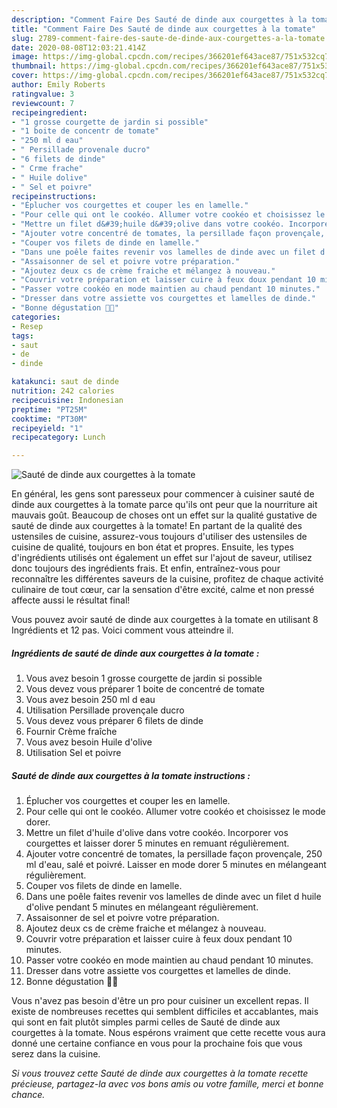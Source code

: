 ```yaml
---
description: "Comment Faire Des Sauté de dinde aux courgettes à la tomate"
title: "Comment Faire Des Sauté de dinde aux courgettes à la tomate"
slug: 2789-comment-faire-des-saute-de-dinde-aux-courgettes-a-la-tomate
date: 2020-08-08T12:03:21.414Z
image: https://img-global.cpcdn.com/recipes/366201ef643ace87/751x532cq70/saute-de-dinde-aux-courgettes-a-la-tomate-photo-principale-de-la-recette.jpg
thumbnail: https://img-global.cpcdn.com/recipes/366201ef643ace87/751x532cq70/saute-de-dinde-aux-courgettes-a-la-tomate-photo-principale-de-la-recette.jpg
cover: https://img-global.cpcdn.com/recipes/366201ef643ace87/751x532cq70/saute-de-dinde-aux-courgettes-a-la-tomate-photo-principale-de-la-recette.jpg
author: Emily Roberts
ratingvalue: 3
reviewcount: 7
recipeingredient:
- "1 grosse courgette de jardin si possible"
- "1 boite de concentr de tomate"
- "250 ml d eau"
- " Persillade provenale ducro"
- "6 filets de dinde"
- " Crme frache"
- " Huile dolive"
- " Sel et poivre"
recipeinstructions:
- "Éplucher vos courgettes et couper les en lamelle."
- "Pour celle qui ont le cookéo. Allumer votre cookéo et choisissez le mode dorer."
- "Mettre un filet d&#39;huile d&#39;olive dans votre cookéo. Incorporer vos courgettes et laisser dorer 5 minutes en remuant régulièrement."
- "Ajouter votre concentré de tomates, la persillade façon provençale, 250 ml d&#39;eau, salé et poivré. Laisser en mode dorer 5 minutes en mélangeant régulièrement."
- "Couper vos filets de dinde en lamelle."
- "Dans une poêle faites revenir vos lamelles de dinde avec un filet d huile d&#39;olive pendant 5 minutes en mélangeant régulièrement."
- "Assaisonner de sel et poivre votre préparation."
- "Ajoutez deux cs de crème fraiche et mélangez à nouveau."
- "Couvrir votre préparation et laisser cuire à feux doux pendant 10 minutes."
- "Passer votre cookéo en mode maintien au chaud pendant 10 minutes."
- "Dresser dans votre assiette vos courgettes et lamelles de dinde."
- "Bonne dégustation 👩‍🍳"
categories:
- Resep
tags:
- saut
- de
- dinde

katakunci: saut de dinde 
nutrition: 242 calories
recipecuisine: Indonesian
preptime: "PT25M"
cooktime: "PT30M"
recipeyield: "1"
recipecategory: Lunch

---
```



![Sauté de dinde aux courgettes à la tomate](https://img-global.cpcdn.com/recipes/366201ef643ace87/751x532cq70/saute-de-dinde-aux-courgettes-a-la-tomate-photo-principale-de-la-recette.jpg)

En général, les gens sont paresseux pour commencer à cuisiner sauté de dinde aux courgettes à la tomate parce qu'ils ont peur que la nourriture ait mauvais goût. Beaucoup de choses ont un effet sur la qualité gustative de sauté de dinde aux courgettes à la tomate! En partant de la qualité des ustensiles de cuisine, assurez-vous toujours d'utiliser des ustensiles de cuisine de qualité, toujours en bon état et propres. Ensuite, les types d'ingrédients utilisés ont également un effet sur l'ajout de saveur, utilisez donc toujours des ingrédients frais. Et enfin, entraînez-vous pour reconnaître les différentes saveurs de la cuisine, profitez de chaque activité culinaire de tout cœur, car la sensation d'être excité, calme et non pressé affecte aussi le résultat final!

<!--inarticleads1-->

Vous pouvez avoir sauté de dinde aux courgettes à la tomate en utilisant 8 Ingrédients et 12 pas. Voici comment vous atteindre il.

##### Ingrédients de sauté de dinde aux courgettes à la tomate :

1. Vous avez besoin 1 grosse courgette de jardin si possible
1. Vous devez vous préparer 1 boite de concentré de tomate
1. Vous avez besoin 250 ml d eau
1. Utilisation  Persillade provençale ducro
1. Vous devez vous préparer 6 filets de dinde
1. Fournir  Crème fraîche
1. Vous avez besoin  Huile d&#39;olive
1. Utilisation  Sel et poivre




<!--inarticleads2-->

##### Sauté de dinde aux courgettes à la tomate instructions :

1. Éplucher vos courgettes et couper les en lamelle.
1. Pour celle qui ont le cookéo. Allumer votre cookéo et choisissez le mode dorer.
1. Mettre un filet d&#39;huile d&#39;olive dans votre cookéo. Incorporer vos courgettes et laisser dorer 5 minutes en remuant régulièrement.
1. Ajouter votre concentré de tomates, la persillade façon provençale, 250 ml d&#39;eau, salé et poivré. Laisser en mode dorer 5 minutes en mélangeant régulièrement.
1. Couper vos filets de dinde en lamelle.
1. Dans une poêle faites revenir vos lamelles de dinde avec un filet d huile d&#39;olive pendant 5 minutes en mélangeant régulièrement.
1. Assaisonner de sel et poivre votre préparation.
1. Ajoutez deux cs de crème fraiche et mélangez à nouveau.
1. Couvrir votre préparation et laisser cuire à feux doux pendant 10 minutes.
1. Passer votre cookéo en mode maintien au chaud pendant 10 minutes.
1. Dresser dans votre assiette vos courgettes et lamelles de dinde.
1. Bonne dégustation 👩‍🍳




<!--inarticleads1-->

<p>
Vous n'avez pas besoin d'être un pro pour cuisiner un excellent repas. Il existe de nombreuses recettes qui semblent difficiles et accablantes, mais qui sont en fait plutôt simples parmi celles de Sauté de dinde aux courgettes à la tomate. Nous espérons vraiment que cette recette vous aura donné une certaine confiance en vous pour la prochaine fois que vous serez dans la cuisine.
</p>

<p>
<i>Si vous trouvez cette Sauté de dinde aux courgettes à la tomate recette précieuse, partagez-la avec vos bons amis ou votre famille, merci et bonne chance.</i>
</p>
